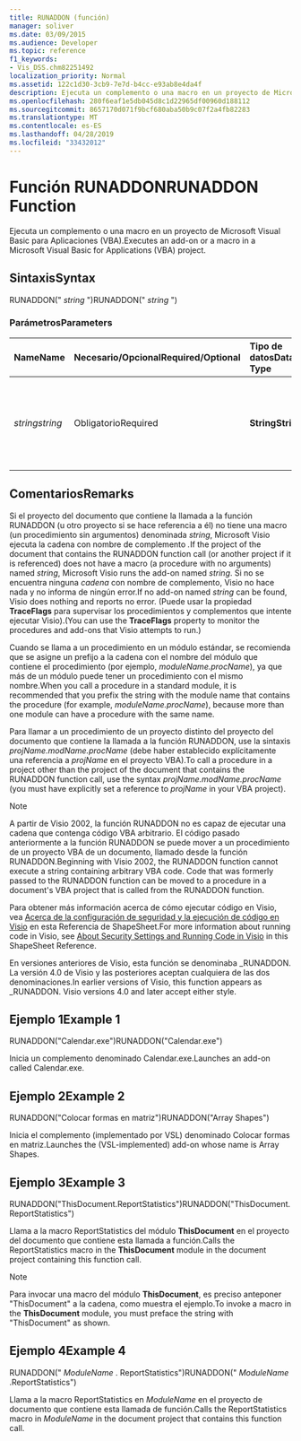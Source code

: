 ```yaml
---
title: RUNADDON (función)
manager: soliver
ms.date: 03/09/2015
ms.audience: Developer
ms.topic: reference
f1_keywords:
- Vis_DSS.chm82251492
localization_priority: Normal
ms.assetid: 122c1d30-3cb9-7e7d-b4cc-e93ab8e4da4f
description: Ejecuta un complemento o una macro en un proyecto de Microsoft Visual Basic para Aplicaciones (VBA).
ms.openlocfilehash: 280f6eaf1e5db045d8c1d22965df00960d188112
ms.sourcegitcommit: 8657170d071f9bcf680aba50b9c07f2a4fb82283
ms.translationtype: MT
ms.contentlocale: es-ES
ms.lasthandoff: 04/28/2019
ms.locfileid: "33432012"
---
```

# <a name="runaddon-function"></a><span data-ttu-id="ab6b0-103">Función RUNADDON</span><span class="sxs-lookup"><span data-stu-id="ab6b0-103">RUNADDON Function</span></span>

<span data-ttu-id="ab6b0-104">Ejecuta un complemento o una macro en un proyecto de Microsoft Visual Basic para Aplicaciones (VBA).</span><span class="sxs-lookup"><span data-stu-id="ab6b0-104">Executes an add-on or a macro in a Microsoft Visual Basic for Applications (VBA) project.</span></span> 
  
## <a name="syntax"></a><span data-ttu-id="ab6b0-105">Sintaxis</span><span class="sxs-lookup"><span data-stu-id="ab6b0-105">Syntax</span></span>

<span data-ttu-id="ab6b0-106">RUNADDON(" *string*  ")</span><span class="sxs-lookup"><span data-stu-id="ab6b0-106">RUNADDON(" *string*  ")</span></span> 
  
### <a name="parameters"></a><span data-ttu-id="ab6b0-107">Parámetros</span><span class="sxs-lookup"><span data-stu-id="ab6b0-107">Parameters</span></span>

|<span data-ttu-id="ab6b0-108">**Name**</span><span class="sxs-lookup"><span data-stu-id="ab6b0-108">**Name**</span></span>|<span data-ttu-id="ab6b0-109">**Necesario/Opcional**</span><span class="sxs-lookup"><span data-stu-id="ab6b0-109">**Required/Optional**</span></span>|<span data-ttu-id="ab6b0-110">**Tipo de datos**</span><span class="sxs-lookup"><span data-stu-id="ab6b0-110">**Data Type**</span></span>|<span data-ttu-id="ab6b0-111">**Descripción**</span><span class="sxs-lookup"><span data-stu-id="ab6b0-111">**Description**</span></span>|
|:-----|:-----|:-----|:-----|
| <span data-ttu-id="ab6b0-112">_string_</span><span class="sxs-lookup"><span data-stu-id="ab6b0-112">_string_</span></span> <br/> |<span data-ttu-id="ab6b0-113">Obligatorio</span><span class="sxs-lookup"><span data-stu-id="ab6b0-113">Required</span></span>  <br/> |<span data-ttu-id="ab6b0-114">**String**</span><span class="sxs-lookup"><span data-stu-id="ab6b0-114">**String**</span></span> <br/> | <span data-ttu-id="ab6b0-115">Nombre de un complemento de la colección **Addons** o de una macro de un proyecto VBA.</span><span class="sxs-lookup"><span data-stu-id="ab6b0-115">The name of an add-on in the **Addons** collection or a macro in a VBA project.</span></span>  <br/> |
   
## <a name="remarks"></a><span data-ttu-id="ab6b0-116">Comentarios</span><span class="sxs-lookup"><span data-stu-id="ab6b0-116">Remarks</span></span>

<span data-ttu-id="ab6b0-117">Si el proyecto del documento que contiene la llamada a la función RUNADDON (u otro proyecto si se hace referencia a él) no tiene una macro (un procedimiento sin argumentos) denominada _string_, Microsoft Visio ejecuta la cadena con nombre de complemento _._</span><span class="sxs-lookup"><span data-stu-id="ab6b0-117">If the project of the document that contains the RUNADDON function call (or another project if it is referenced) does not have a macro (a procedure with no arguments) named  _string_, Microsoft Visio runs the add-on named  _string_.</span></span> <span data-ttu-id="ab6b0-118">Si no se encuentra ninguna _cadena_ con nombre de complemento, Visio no hace nada y no informa de ningún error.</span><span class="sxs-lookup"><span data-stu-id="ab6b0-118">If no add-on named  _string_ can be found, Visio does nothing and reports no error.</span></span> <span data-ttu-id="ab6b0-119">(Puede usar la propiedad **TraceFlags** para supervisar los procedimientos y complementos que intente ejecutar Visio).</span><span class="sxs-lookup"><span data-stu-id="ab6b0-119">(You can use the **TraceFlags** property to monitor the procedures and add-ons that Visio attempts to run.)</span></span> 
  
<span data-ttu-id="ab6b0-120">Cuando se llama a un procedimiento en un módulo estándar, se recomienda que se asigne un prefijo a la cadena con el nombre del módulo que contiene el procedimiento (por ejemplo,  *moduleName.procName*), ya que más de un módulo puede tener un procedimiento con el mismo nombre.</span><span class="sxs-lookup"><span data-stu-id="ab6b0-120">When you call a procedure in a standard module, it is recommended that you prefix the string with the module name that contains the procedure (for example,  *moduleName.procName*), because more than one module can have a procedure with the same name.</span></span> 
  
<span data-ttu-id="ab6b0-121">Para llamar a un procedimiento de un proyecto distinto del proyecto del documento que contiene la llamada a la función RUNADDON, use la sintaxis  *projName.modName.procName*  (debe haber establecido explícitamente una referencia a  *projName*  en el proyecto VBA).</span><span class="sxs-lookup"><span data-stu-id="ab6b0-121">To call a procedure in a project other than the project of the document that contains the RUNADDON function call, use the syntax  *projName.modName.procName*  (you must have explicitly set a reference to  *projName*  in your VBA project).</span></span> 
  
> [!NOTE]
>  <span data-ttu-id="ab6b0-p102">A partir de Visio 2002, la función RUNADDON no es capaz de ejecutar una cadena que contenga código VBA arbitrario. El código pasado anteriormente a la función RUNADDON se puede mover a un procedimiento de un proyecto VBA de un documento, llamado desde la función RUNADDON.</span><span class="sxs-lookup"><span data-stu-id="ab6b0-p102">Beginning with Visio 2002, the RUNADDON function cannot execute a string containing arbitrary VBA code. Code that was formerly passed to the RUNADDON function can be moved to a procedure in a document's VBA project that is called from the RUNADDON function.</span></span> 
  
<span data-ttu-id="ab6b0-124">Para obtener más información acerca de cómo ejecutar código en Visio, vea [Acerca de la configuración de seguridad y la ejecución de código en Visio](about-security-settings-and-running-code-in-visio-shapesheet.md) en esta Referencia de ShapeSheet.</span><span class="sxs-lookup"><span data-stu-id="ab6b0-124">For more information about running code in Visio, see [About Security Settings and Running Code in Visio](about-security-settings-and-running-code-in-visio-shapesheet.md) in this ShapeSheet Reference.</span></span> 
  
<span data-ttu-id="ab6b0-p103">En versiones anteriores de Visio, esta función se denominaba _RUNADDON. La versión 4.0 de Visio y las posteriores aceptan cualquiera de las dos denominaciones.</span><span class="sxs-lookup"><span data-stu-id="ab6b0-p103">In earlier versions of Visio, this function appears as _RUNADDON. Visio versions 4.0 and later accept either style.</span></span> 
  
## <a name="example-1"></a><span data-ttu-id="ab6b0-127">Ejemplo 1</span><span class="sxs-lookup"><span data-stu-id="ab6b0-127">Example 1</span></span>

<span data-ttu-id="ab6b0-128">RUNADDON("Calendar.exe")</span><span class="sxs-lookup"><span data-stu-id="ab6b0-128">RUNADDON("Calendar.exe")</span></span>
  
<span data-ttu-id="ab6b0-129">Inicia un complemento denominado Calendar.exe.</span><span class="sxs-lookup"><span data-stu-id="ab6b0-129">Launches an add-on called Calendar.exe.</span></span>
  
## <a name="example-2"></a><span data-ttu-id="ab6b0-130">Ejemplo 2</span><span class="sxs-lookup"><span data-stu-id="ab6b0-130">Example 2</span></span>

<span data-ttu-id="ab6b0-131">RUNADDON("Colocar formas en matriz")</span><span class="sxs-lookup"><span data-stu-id="ab6b0-131">RUNADDON("Array Shapes")</span></span>
  
<span data-ttu-id="ab6b0-132">Inicia el complemento (implementado por VSL) denominado Colocar formas en matriz.</span><span class="sxs-lookup"><span data-stu-id="ab6b0-132">Launches the (VSL-implemented) add-on whose name is Array Shapes.</span></span>
  
## <a name="example-3"></a><span data-ttu-id="ab6b0-133">Ejemplo 3</span><span class="sxs-lookup"><span data-stu-id="ab6b0-133">Example 3</span></span>

<span data-ttu-id="ab6b0-134">RUNADDON("ThisDocument.ReportStatistics")</span><span class="sxs-lookup"><span data-stu-id="ab6b0-134">RUNADDON("ThisDocument.ReportStatistics")</span></span>
  
<span data-ttu-id="ab6b0-135">Llama a la macro ReportStatistics del módulo **ThisDocument** en el proyecto del documento que contiene esta llamada a función.</span><span class="sxs-lookup"><span data-stu-id="ab6b0-135">Calls the ReportStatistics macro in the **ThisDocument** module in the document project containing this function call.</span></span> 
  
> [!NOTE]
>  <span data-ttu-id="ab6b0-136">Para invocar una macro del módulo **ThisDocument**, es preciso anteponer "ThisDocument" a la cadena, como muestra el ejemplo.</span><span class="sxs-lookup"><span data-stu-id="ab6b0-136">To invoke a macro in the **ThisDocument** module, you must preface the string with "ThisDocument" as shown.</span></span> 
  
## <a name="example-4"></a><span data-ttu-id="ab6b0-137">Ejemplo 4</span><span class="sxs-lookup"><span data-stu-id="ab6b0-137">Example 4</span></span>

<span data-ttu-id="ab6b0-138">RUNADDON(" *ModuleName*  . ReportStatistics")</span><span class="sxs-lookup"><span data-stu-id="ab6b0-138">RUNADDON(" *ModuleName*  .ReportStatistics")</span></span> 
  
<span data-ttu-id="ab6b0-139">Llama a la macro ReportStatistics en  *ModuleName*  en el proyecto de documento que contiene esta llamada de función.</span><span class="sxs-lookup"><span data-stu-id="ab6b0-139">Calls the ReportStatistics macro in  *ModuleName*  in the document project that contains this function call.</span></span> 
  

